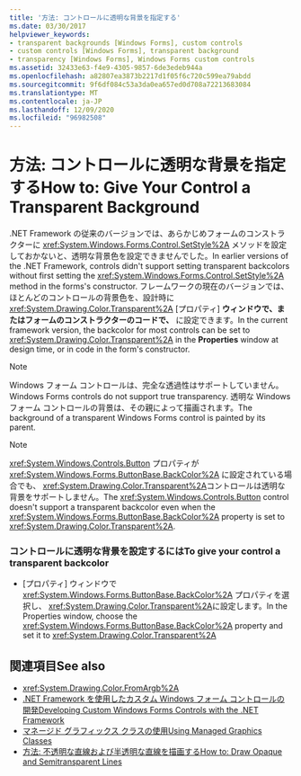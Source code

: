 ```yaml
---
title: '方法: コントロールに透明な背景を指定する'
ms.date: 03/30/2017
helpviewer_keywords:
- transparent backgrounds [Windows Forms], custom controls
- custom controls [Windows Forms], transparent background
- transparency [Windows Forms], Windows Forms custom controls
ms.assetid: 32433e63-f4e9-4305-9857-6de3edeb944a
ms.openlocfilehash: a82807ea3873b2217d1f05f6c720c599ea79abdd
ms.sourcegitcommit: 9f6df084c53a3da0ea657ed0d708a72213683084
ms.translationtype: MT
ms.contentlocale: ja-JP
ms.lasthandoff: 12/09/2020
ms.locfileid: "96982508"
---
```

# <a name="how-to-give-your-control-a-transparent-background"></a><span data-ttu-id="004ca-102">方法: コントロールに透明な背景を指定する</span><span class="sxs-lookup"><span data-stu-id="004ca-102">How to: Give Your Control a Transparent Background</span></span>
<span data-ttu-id="004ca-103">.NET Framework の従来のバージョンでは、あらかじめフォームのコンストラクターに <xref:System.Windows.Forms.Control.SetStyle%2A> メソッドを設定しておかないと、透明な背景色を設定できませんでした。</span><span class="sxs-lookup"><span data-stu-id="004ca-103">In earlier versions of the .NET Framework, controls didn't support setting transparent backcolors without first setting the <xref:System.Windows.Forms.Control.SetStyle%2A> method in the forms's constructor.</span></span> <span data-ttu-id="004ca-104">フレームワークの現在のバージョンでは、ほとんどのコントロールの背景色を、設計時に <xref:System.Drawing.Color.Transparent%2A> [プロパティ] **ウィンドウで、またはフォームのコンストラクターのコードで、** に設定できます。</span><span class="sxs-lookup"><span data-stu-id="004ca-104">In the current framework version, the backcolor for most controls can be set to <xref:System.Drawing.Color.Transparent%2A> in the **Properties** window at design time, or in code in the form's constructor.</span></span>  
  
> [!NOTE]
> <span data-ttu-id="004ca-105">Windows フォーム コントロールは、完全な透過性はサポートしていません。</span><span class="sxs-lookup"><span data-stu-id="004ca-105">Windows Forms controls do not support true transparency.</span></span> <span data-ttu-id="004ca-106">透明な Windows フォーム コントロールの背景は、その親によって描画されます。</span><span class="sxs-lookup"><span data-stu-id="004ca-106">The background of a transparent Windows Forms control is painted by its parent.</span></span>  
  
> [!NOTE]
> <span data-ttu-id="004ca-107"><xref:System.Windows.Controls.Button> プロパティが <xref:System.Windows.Forms.ButtonBase.BackColor%2A> に設定されている場合でも、 <xref:System.Drawing.Color.Transparent%2A>コントロールは透明な背景をサポートしません。</span><span class="sxs-lookup"><span data-stu-id="004ca-107">The <xref:System.Windows.Controls.Button> control doesn't support a transparent backcolor even when the <xref:System.Windows.Forms.ButtonBase.BackColor%2A> property is set to <xref:System.Drawing.Color.Transparent%2A>.</span></span>  
  
### <a name="to-give-your-control-a-transparent-backcolor"></a><span data-ttu-id="004ca-108">コントロールに透明な背景を設定するには</span><span class="sxs-lookup"><span data-stu-id="004ca-108">To give your control a transparent backcolor</span></span>  
  
- <span data-ttu-id="004ca-109">[プロパティ] ウィンドウで <xref:System.Windows.Forms.ButtonBase.BackColor%2A> プロパティを選択し、 <xref:System.Drawing.Color.Transparent%2A>に設定します。</span><span class="sxs-lookup"><span data-stu-id="004ca-109">In the Properties window, choose the <xref:System.Windows.Forms.ButtonBase.BackColor%2A> property and set it to <xref:System.Drawing.Color.Transparent%2A></span></span>  
  
## <a name="see-also"></a><span data-ttu-id="004ca-110">関連項目</span><span class="sxs-lookup"><span data-stu-id="004ca-110">See also</span></span>

- <xref:System.Drawing.Color.FromArgb%2A>
- [<span data-ttu-id="004ca-111">.NET Framework を使用したカスタム Windows フォーム コントロールの開発</span><span class="sxs-lookup"><span data-stu-id="004ca-111">Developing Custom Windows Forms Controls with the .NET Framework</span></span>](developing-custom-windows-forms-controls.md)
- [<span data-ttu-id="004ca-112">マネージド グラフィックス クラスの使用</span><span class="sxs-lookup"><span data-stu-id="004ca-112">Using Managed Graphics Classes</span></span>](../advanced/using-managed-graphics-classes.md)
- [<span data-ttu-id="004ca-113">方法: 不透明な直線および半透明な直線を描画する</span><span class="sxs-lookup"><span data-stu-id="004ca-113">How to: Draw Opaque and Semitransparent Lines</span></span>](../advanced/how-to-draw-opaque-and-semitransparent-lines.md)
